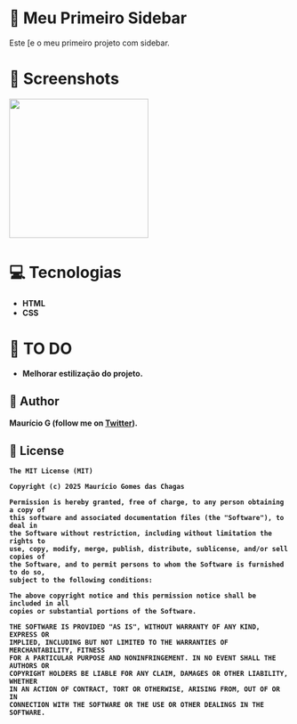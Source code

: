 # 🤝 Meu Primeiro Sidebar
Este [e o meu primeiro projeto com sidebar.
<b>
# 📸 Screenshots
<!-- You can add more screenshots here if you like -->
<img src="assets/fig" width="250">&emsp;

# 💻 Tecnologias
* HTML
* CSS

# 📖 TO DO
- Melhorar estilização do projeto.

## 🧔 Author
Maurício G (follow me on [Twitter](https://twitter.com/maumauriciog)).


## 🔖 License
```
The MIT License (MIT)

Copyright (c) 2025 Maurício Gomes das Chagas

Permission is hereby granted, free of charge, to any person obtaining a copy of
this software and associated documentation files (the "Software"), to deal in
the Software without restriction, including without limitation the rights to
use, copy, modify, merge, publish, distribute, sublicense, and/or sell copies of
the Software, and to permit persons to whom the Software is furnished to do so,
subject to the following conditions:

The above copyright notice and this permission notice shall be included in all
copies or substantial portions of the Software.

THE SOFTWARE IS PROVIDED "AS IS", WITHOUT WARRANTY OF ANY KIND, EXPRESS OR
IMPLIED, INCLUDING BUT NOT LIMITED TO THE WARRANTIES OF MERCHANTABILITY, FITNESS
FOR A PARTICULAR PURPOSE AND NONINFRINGEMENT. IN NO EVENT SHALL THE AUTHORS OR
COPYRIGHT HOLDERS BE LIABLE FOR ANY CLAIM, DAMAGES OR OTHER LIABILITY, WHETHER
IN AN ACTION OF CONTRACT, TORT OR OTHERWISE, ARISING FROM, OUT OF OR IN
CONNECTION WITH THE SOFTWARE OR THE USE OR OTHER DEALINGS IN THE SOFTWARE.
```
